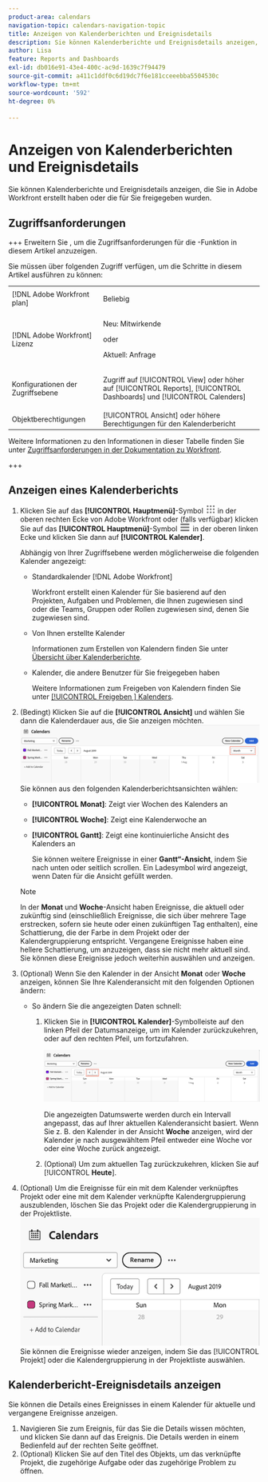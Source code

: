 ```yaml
---
product-area: calendars
navigation-topic: calendars-navigation-topic
title: Anzeigen von Kalenderberichten und Ereignisdetails
description: Sie können Kalenderberichte und Ereignisdetails anzeigen, die Sie in Adobe Workfront erstellt haben oder die für Sie freigegeben wurden.
author: Lisa
feature: Reports and Dashboards
exl-id: db016e91-43e4-400c-ac9d-1639c7f94479
source-git-commit: a411c1ddf0c6d19dc7f6e181cceeebba5504530c
workflow-type: tm+mt
source-wordcount: '592'
ht-degree: 0%

---
```


# Anzeigen von Kalenderberichten und Ereignisdetails

Sie können Kalenderberichte und Ereignisdetails anzeigen, die Sie in Adobe Workfront erstellt haben oder die für Sie freigegeben wurden.

## Zugriffsanforderungen

+++ Erweitern Sie , um die Zugriffsanforderungen für die -Funktion in diesem Artikel anzuzeigen.

Sie müssen über folgenden Zugriff verfügen, um die Schritte in diesem Artikel ausführen zu können:

<table style="table-layout:auto"> 
 <col> 
 </col> 
 <col> 
 </col> 
 <tbody> 
  <tr> 
   <td role="rowheader">[!DNL Adobe Workfront plan]</td> 
   <td> <p>Beliebig</p> </td> 
  </tr> 
  <tr> 
   <td role="rowheader">[!DNL Adobe Workfront] Lizenz</td> 
   <td><p>Neu: Mitwirkende</p>
       <p>oder</p>
       <p>Aktuell: Anfrage</p></td> 
  </tr> 
  <tr> 
   <td role="rowheader">Konfigurationen der Zugriffsebene</td> 
   <td> <p>Zugriff auf [!UICONTROL View] oder höher auf [!UICONTROL Reports], [!UICONTROL Dashboards] und [!UICONTROL Calenders]</p></td> 
  </tr> 
  <tr> 
   <td role="rowheader">Objektberechtigungen</td> 
   <td>[!UICONTROL Ansicht] oder höhere Berechtigungen für den Kalenderbericht</td> 
  </tr> 
 </tbody> 
</table>

Weitere Informationen zu den Informationen in dieser Tabelle finden Sie unter [Zugriffsanforderungen in der Dokumentation zu Workfront](/help/quicksilver/administration-and-setup/add-users/access-levels-and-object-permissions/access-level-requirements-in-documentation.md).

+++

## Anzeigen eines Kalenderberichts

<!--{{step1-to-calendars}}-->

1. Klicken Sie auf das **[!UICONTROL Hauptmenü]**-Symbol ![Hauptmenü](/help/_includes/assets/main-menu-icon.png) in der oberen rechten Ecke von Adobe Workfront oder (falls verfügbar) klicken Sie auf das **[!UICONTROL Hauptmenü]**-Symbol ![Hauptmenü](/help/_includes/assets/main-menu-icon-left-nav.png) in der oberen linken Ecke und klicken Sie dann auf **[!UICONTROL Kalender]**.

   Abhängig von Ihrer Zugriffsebene werden möglicherweise die folgenden Kalender angezeigt:

   * Standardkalender [!DNL Adobe Workfront]

     Workfront erstellt einen Kalender für Sie basierend auf den Projekten, Aufgaben und Problemen, die Ihnen zugewiesen sind oder die Teams, Gruppen oder Rollen zugewiesen sind, denen Sie zugewiesen sind.

   * Von Ihnen erstellte Kalender

     Informationen zum Erstellen von Kalendern finden Sie unter [Übersicht über Kalenderberichte](../../../reports-and-dashboards/reports/calendars/calendar-reports-overview.md).

   * Kalender, die andere Benutzer für Sie freigegeben haben

     Weitere Informationen zum Freigeben von Kalendern finden Sie unter [[!UICONTROL Freigeben ] Kalenders](../../../reports-and-dashboards/reports/calendars/share-a-calendar-report.md).

1. (Bedingt) Klicken Sie auf die **[!UICONTROL Ansicht]** und wählen Sie dann die Kalenderdauer aus, die Sie anzeigen möchten.
   ![Kalenderdauer](assets/view-menu-calendar-report-350x189.png)
Sie können aus den folgenden Kalenderberichtsansichten wählen:

   * **[!UICONTROL Monat]**: Zeigt vier Wochen des Kalenders an
   * **[!UICONTROL Woche]**: Zeigt eine Kalenderwoche an
   * **[!UICONTROL Gantt]**: Zeigt eine kontinuierliche Ansicht des Kalenders an

     Sie können weitere Ereignisse in einer **Gantt“-Ansicht**, indem Sie nach unten oder seitlich scrollen. Ein Ladesymbol wird angezeigt, wenn Daten für die Ansicht gefüllt werden.

   >[!NOTE]
   >
   >In der **Monat** und **Woche**-Ansicht haben Ereignisse, die aktuell oder zukünftig sind (einschließlich Ereignisse, die sich über mehrere Tage erstrecken, sofern sie heute oder einen zukünftigen Tag enthalten), eine Schattierung, die der Farbe in dem Projekt oder der Kalendergruppierung entspricht. Vergangene Ereignisse haben eine hellere Schattierung, um anzuzeigen, dass sie nicht mehr aktuell sind. Sie können diese Ereignisse jedoch weiterhin auswählen und anzeigen.

1. (Optional) Wenn Sie den Kalender in der Ansicht **Monat** oder **Woche** anzeigen, können Sie Ihre Kalenderansicht mit den folgenden Optionen ändern:

   <!--   * To include or exclude weekends:
      1. On the **[!UICONTROL Calendar]** toolbar, click **[!UICONTROL Calendar Actions]**, then from the drop-down list select either **[!UICONTROL Show Weekend]** or **[!UICONTROL Hide Weekend]**.-->

   * So ändern Sie die angezeigten Daten schnell:

      1. Klicken Sie in **[!UICONTROL Kalender]**-Symbolleiste auf den linken Pfeil der Datumsanzeige, um im Kalender zurückzukehren, oder auf den rechten Pfeil, um fortzufahren.

         ![Auf Pfeil klicken, um Datum zu ändern](assets/click-arrows-to-change-dates-calendar-report.png)

         Die angezeigten Datumswerte werden durch ein Intervall angepasst, das auf Ihrer aktuellen Kalenderansicht basiert. Wenn Sie z. B. den Kalender in der Ansicht **Woche** anzeigen, wird der Kalender je nach ausgewähltem Pfeil entweder eine Woche vor oder eine Woche zurück angezeigt.

      1. (Optional) Um zum aktuellen Tag zurückzukehren, klicken Sie auf [!UICONTROL **Heute**].

1. (Optional) Um die Ereignisse für ein mit dem Kalender verknüpftes Projekt oder eine mit dem Kalender verknüpfte Kalendergruppierung auszublenden, löschen Sie das Projekt oder die Kalendergruppierung in der Projektliste.
   ![Ereignisse ausblenden](assets/hide-events-for-project-or-cal-grouping.png)
Sie können die Ereignisse wieder anzeigen, indem Sie das [!UICONTROL Projekt] oder die Kalendergruppierung in der Projektliste auswählen.

## Kalenderbericht-Ereignisdetails anzeigen

Sie können die Details eines Ereignisses in einem Kalender für aktuelle und vergangene Ereignisse anzeigen.

1. Navigieren Sie zum Ereignis, für das Sie die Details wissen möchten, und klicken Sie dann auf das Ereignis. Die Details werden in einem Bedienfeld auf der rechten Seite geöffnet.
1. (Optional) Klicken Sie auf den Titel des Objekts, um das verknüpfte Projekt, die zugehörige Aufgabe oder das zugehörige Problem zu öffnen.
